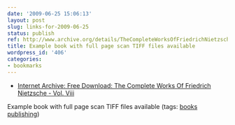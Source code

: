 ```yaml
---
date: '2009-06-25 15:06:13'
layout: post
slug: links-for-2009-06-25
status: publish
ref: http://www.archive.org/details/TheCompleteWorksOfFriedrichNietzscheVolVIII
title: Example book with full page scan TIFF files available
wordpress_id: '406'
categories:
- bookmarks
---
```


  * [Internet Archive: Free Download: The Complete Works Of Friedrich Nietzsche - Vol. Viii](http://www.archive.org/details/TheCompleteWorksOfFriedrichNietzscheVolVIII)


Example book with full page scan TIFF files available (tags: [books](http://delicious.com/eob/books) [publishing](http://delicious.com/eob/publishing))



